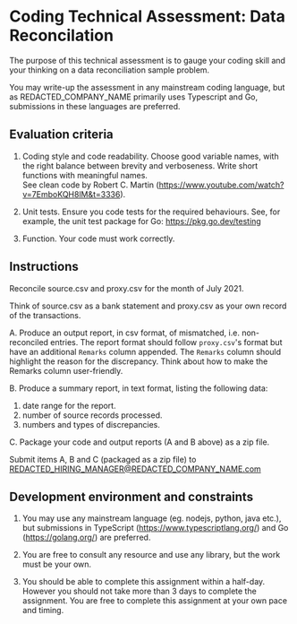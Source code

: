 # Coding Technical Assessment: Data Reconcilation
The purpose of this technical assessment is to gauge
your coding skill and your thinking on a
data reconciliation sample problem.

You may write-up the assessment in any mainstream coding language,
but as REDACTED_COMPANY_NAME primarily uses Typescript and Go, submissions in these
languages are preferred.

## Evaluation criteria
1. Coding style and code readability. Choose good variable names,
 with the right balance between brevity and verboseness. Write short functions with meaningful names.  
 See clean code by Robert C. Martin (https://www.youtube.com/watch?v=7EmboKQH8lM&t=3336).

1. Unit tests. Ensure you code tests for the required behaviours.
 See, for example, the unit test package for Go: https://pkg.go.dev/testing

1. Function. Your code must work correctly.

## Instructions

Reconcile source.csv and proxy.csv for the month of July 2021.

Think of source.csv as a bank statement and proxy.csv as your own record
of the transactions.

A. Produce an output report, in csv format, of mismatched, i.e. non-reconciled entries.
The report format should follow `proxy.csv`'s format but have an additional `Remarks` column appended.
The `Remarks` column should highlight the reason for the discrepancy. 
Think about how to make the Remarks column user-friendly.

B. Produce a summary report, in text format, listing the following data:
1. date range for the report.
1. number of source records processed.
1. numbers and types of discrepancies.

C. Package your code and output reports (A and B above) as a zip file.

Submit items A, B and C (packaged as a zip file) to REDACTED_HIRING_MANAGER@REDACTED_COMPANY_NAME.com

## Development environment and constraints

1. You may use any mainstream language (eg. nodejs, python, java etc.),
 but submissions in TypeScript (https://www.typescriptlang.org/)
 and Go (https://golang.org/) are preferred.

1. You are free to consult any resource and use any library, but the work
 must be your own.

1. You should be able to complete this assignment within a half-day.
 However you should not take more than 3 days to complete the assignment.
 You are free to complete this assignment at your own pace and timing.
